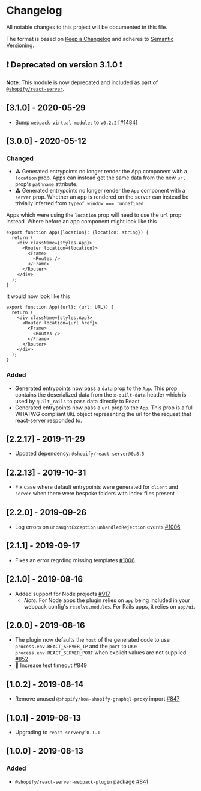 # Changelog

All notable changes to this project will be documented in this file.

The format is based on [Keep a Changelog](http://keepachangelog.com/en/1.0.0/)
and adheres to [Semantic Versioning](http://semver.org/spec/v2.0.0.html).

## ❗️ Deprecated on version 3.1.0 ❗️

**Note**: This module is now deprecated and included as part of [`@shopify/react-server`](../react-server/README.md#webpack-plugin).

<!-- ## [Unreleased] -->

## [3.1.0] - 2020-05-29

- Bump `webpack-virtual-modules` to `v0.2.2` [[#1484]](https://github.com/Shopify/quilt/pull/1484)

## [3.0.0] - 2020-05-12

### Changed

- ⚠️ Generated entrypoints no longer render the App component with a `location` prop. Apps can instead get the same data from the new `url` prop's `pathname` attribute.
- ⚠️ Generated entrypoints no longer render the `App` component with a `server` prop. Whether an app is rendered on the server can instead be trivially inferred from `typeof window === 'undefined'`

Apps which were using the `location` prop will need to use the `url` prop instead. Where before an app component might look like this

```tsx
export function App({location}: {location: string}) {
  return (
    <div className={styles.App}>
      <Router location={location}>
        <Frame>
          <Routes />
        </Frame>
      </Router>
    </div>
  );
}
```

It would now look like this

```tsx
export function App({url}: {url: URL}) {
  return (
    <div className={styles.App}>
      <Router location={url.href}>
        <Frame>
          <Routes />
        </Frame>
      </Router>
    </div>
  );
}
```

### Added

- Generated entrypoints now pass a `data` prop to the `App`. This prop contains the deserialized data from the `x-quilt-data` header which is used by `quilt_rails` to pass data directly to React
- Generated entrypoints now pass a `url` prop to the `App`. This prop is a full WHATWG compliant `URL` object representing the url for the request that react-server responded to.

## [2.2.17] - 2019-11-29

- Updated dependency: `@shopify/react-server@0.8.5`

## [2.2.13] - 2019-10-31

- Fix case where default entrypoints were generated for `client` and `server` when there were bespoke folders with index files present

## [2.2.0] - 2019-09-26

- Log errors on `uncaughtException` `unhandledRejection` events [#1006](https://github.com/Shopify/quilt/pull/1006)

## [2.1.1] - 2019-09-17

- Fixes an error regrding missing templates [#1006](https://github.com/Shopify/quilt/pull/1006)

## [2.1.0] - 2019-08-16

- Added support for Node projects [#917](https://github.com/Shopify/quilt/pull/917)
  - _Note:_ For Node apps the plugin relies on `app` being included in your webpack config's `resolve.modules`. For Rails apps, it relies on `app/ui`.

## [2.0.0] - 2019-08-16

- The plugin now defaults the `host` of the generated code to use `process.env.REACT_SERVER_IP` and the `port` to use `process.env.REACT_SERVER_PORT` when explicit values are not supplied. [#852](https://github.com/Shopify/quilt/pull/852)
- 💚 Increase test timeout [#849](https://github.com/Shopify/quilt/pull/849)

## [1.0.2] - 2019-08-14

- Remove unused `@shopify/koa-shopify-graphql-proxy` import [#847](https://github.com/Shopify/quilt/pull/847)

## [1.0.1] - 2019-08-13

- Upgrading to `react-server@^0.1.1`

## [1.0.0] - 2019-08-13

### Added

- `@shopify/react-server-webpack-plugin` package [#841](https://github.com/Shopify/quilt/pull/841)

